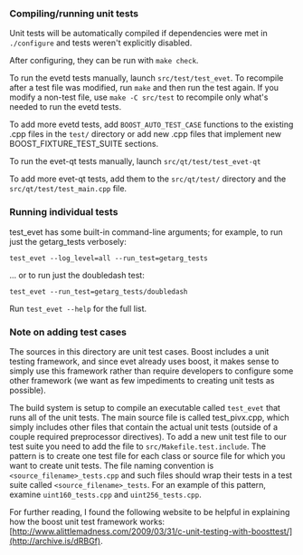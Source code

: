### Compiling/running unit tests

Unit tests will be automatically compiled if dependencies were met in `./configure`
and tests weren't explicitly disabled.

After configuring, they can be run with `make check`.

To run the evetd tests manually, launch `src/test/test_evet`. To recompile
after a test file was modified, run `make` and then run the test again. If you
modify a non-test file, use `make -C src/test` to recompile only what's needed
to run the evetd tests.

To add more evetd tests, add `BOOST_AUTO_TEST_CASE` functions to the existing
.cpp files in the `test/` directory or add new .cpp files that
implement new BOOST_FIXTURE_TEST_SUITE sections.

To run the evet-qt tests manually, launch `src/qt/test/test_evet-qt`

To add more evet-qt tests, add them to the `src/qt/test/` directory and
the `src/qt/test/test_main.cpp` file.

### Running individual tests

test_evet has some built-in command-line arguments; for
example, to run just the getarg_tests verbosely:

    test_evet --log_level=all --run_test=getarg_tests

... or to run just the doubledash test:

    test_evet --run_test=getarg_tests/doubledash

Run `test_evet --help` for the full list.

### Note on adding test cases

The sources in this directory are unit test cases.  Boost includes a
unit testing framework, and since evet already uses boost, it makes
sense to simply use this framework rather than require developers to
configure some other framework (we want as few impediments to creating
unit tests as possible).

The build system is setup to compile an executable called `test_evet`
that runs all of the unit tests.  The main source file is called
test_pivx.cpp, which simply includes other files that contain the
actual unit tests (outside of a couple required preprocessor
directives). To add a new unit test file to our test suite you need
to add the file to `src/Makefile.test.include`. The pattern is to
create one test file for each class or source file for which you want
to create unit tests.  The file naming convention is
`<source_filename>_tests.cpp` and such files should wrap their tests
in a test suite called `<source_filename>_tests`.  For an example of
this pattern, examine `uint160_tests.cpp` and `uint256_tests.cpp`.

For further reading, I found the following website to be helpful in
explaining how the boost unit test framework works:
[http://www.alittlemadness.com/2009/03/31/c-unit-testing-with-boosttest/](http://archive.is/dRBGf).
